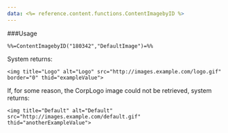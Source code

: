 ```yaml
---
data: <%= reference.content.functions.ContentImagebyID %>
---
```

###Usage

```
%%=ContentImagebyID("180342","DefaultImage")=%%
```

System returns:

```
<img title="Logo" alt="Logo" src="http://images.example.com/logo.gif" border="0" thid="exampleValue">
```

If, for some reason, the CorpLogo image could not be retrieved, system returns:

```
<img title="Default" alt="Default" src="http://images.example.com/default.gif" thid="anotherExampleValue">
```